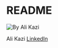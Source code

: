 # README #
<img src="https://i.imgur.com/kEw848A.gif" title="By Ali Kazi"/>

Ali Kazi
[LinkedIn](linkedin.com/in/mdalikazi)
